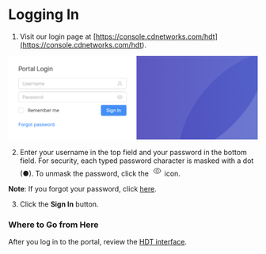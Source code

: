 # Logging In

1. Visit our login page at [https://console.cdnetworks.com/hdt](<https://console.cdnetworks.com/hdt>).

![null](</docs/resources/images/accessing-portal/portal-login.png>)

2. Enter your username in the top field and your password in the bottom field. For security, each typed password character is masked with a dot (●). To unmask the password, click the ![null](</docs/resources/images/accessing-portal/eye-icon.png>) icon.

**Note**: If you forgot your password, click [here](</docs/portal/accessing-portal/forgot-password.md>).

3. Click the **Sign In** button.

### Where to Go from Here

After you log in to the portal, review the [HDT interface](</docs/portal/accessing-portal/navigating-ui.md>).
